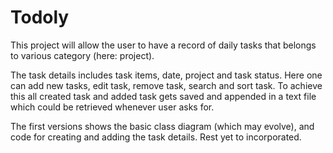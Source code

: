 # Todoly
This project will allow the user to have a record of daily tasks that belongs to various category (here: project).

The task details includes task items, date, project and task status. Here one can add new tasks, edit task, remove task, search and sort task. To achieve this all created task and added task gets saved and appended in a text file which could be retrieved whenever user asks for.

The first versions shows the basic class diagram (which may evolve), and code for creating and adding the task details. Rest yet to incorporated. 
